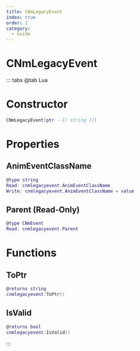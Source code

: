 ```yaml
---
title: CNmLegacyEvent
index: true
order: 2
category:
  - Guide
---
```


# CNmLegacyEvent

::: tabs
@tab Lua
# Constructor
```lua
CNmLegacyEvent(ptr --[[ string ]])
```
# Properties
## AnimEventClassName 
```lua
@type string
Read: cnmlegacyevent.AnimEventClassName
Write: cnmlegacyevent.AnimEventClassName = value
```
## Parent (Read-Only)
```lua
@type CNmEvent
Read: cnmlegacyevent.Parent
```
# Functions
## ToPtr
```lua
@returns string
cnmlegacyevent:ToPtr()
```
## IsValid
```lua
@returns bool
cnmlegacyevent:IsValid()
```

:::